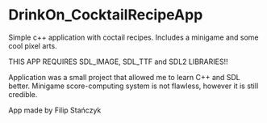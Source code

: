 # DrinkOn_CocktailRecipeApp
Simple c++ application with coctail recipes. Includes a minigame and some cool pixel arts.

THIS APP REQUIRES SDL_IMAGE, SDL_TTF and SDL2 LIBRARIES!!

Application was a small project that allowed me to learn C++ and SDL better.
Minigame score-computing system is not flawless, however it is still credible.


App made by Filip Stańczyk
